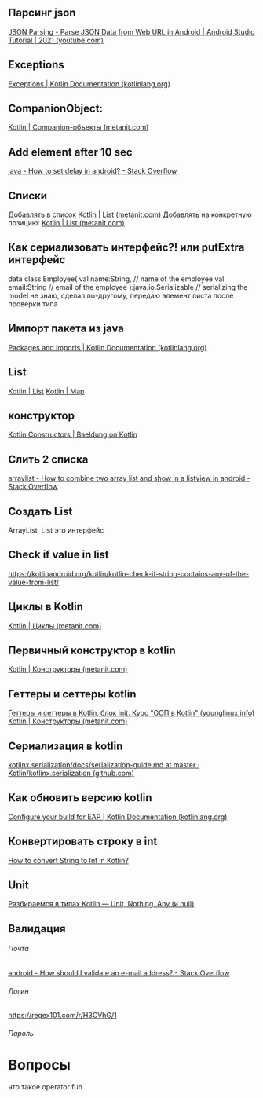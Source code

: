 ## Парсинг json
[JSON Parsing - Parse JSON Data from Web URL in Android | Android Studio Tutorial | 2021 (youtube.com)](https://www.youtube.com/watch?v=5lNQLR53UtY&ab_channel=Foxandroid)
## Exceptions
[Exceptions | Kotlin Documentation (kotlinlang.org)](https://kotlinlang.org/docs/exceptions.html#handle-exceptions-using-try-catch-blocks)
## CompanionObject:
[Kotlin | Companion-объекты (metanit.com)](https://metanit.com/kotlin/tutorial/4.15.php)
## Add element after 10 sec
[java - How to set delay in android? - Stack Overflow](https://stackoverflow.com/questions/15874117/how-to-set-delay-in-android)
## Списки
Добавлять в список [Kotlin | List (metanit.com)](https://metanit.com/kotlin/tutorial/7.2.php)
Добавлять на конкретную позицию: [Kotlin | List (metanit.com)](https://metanit.com/kotlin/tutorial/7.2.php)
## Как сериализовать интерфейс?! или putExtra интерфейс 
data class Employee(
    val name:String,   // name of the employee
    val email:String   // email of the employee
):java.io.Serializable // serializing the model
не знаю, сделал по-другому, передаю элемент листа после проверки типа
## Импорт пакета из java
[Packages and imports | Kotlin Documentation (kotlinlang.org)](https://kotlinlang.org/docs/packages.html#imports)
## List
[Kotlin | List](https://metanit.com/kotlin/tutorial/7.2.php)
[Kotlin | Map](https://metanit.com/kotlin/tutorial/7.4.php)
## конструктор
[Kotlin Constructors | Baeldung on Kotlin](https://www.baeldung.com/kotlin/constructors)
## Слить 2 списка
[arraylist - How to combine two array list and show in a listview in android - Stack Overflow](https://stackoverflow.com/questions/6383330/how-to-combine-two-array-list-and-show-in-a-listview-in-android)
## Создать List
ArrayList, List это интерфейс
## Check if value in list
https://kotlinandroid.org/kotlin/kotlin-check-if-string-contains-any-of-the-value-from-list/
## Циклы в Kotlin
[Kotlin | Циклы (metanit.com)](https://metanit.com/kotlin/tutorial/2.7.php)
## Первичный конструктор в kotlin
[Kotlin | Конструкторы (metanit.com)](https://metanit.com/kotlin/tutorial/4.3.php)
## Геттеры и сеттеры kotlin
[Геттеры и сеттеры в Kotlin, блок init. Курс "ООП в Kotlin" (younglinux.info)](https://younglinux.info/kotlin/oop/get) [Kotlin | Конструкторы (metanit.com)](https://metanit.com/kotlin/tutorial/4.3.php)
## Сериализация в kotlin
[kotlinx.serialization/docs/serialization-guide.md at master · Kotlin/kotlinx.serialization (github.com)](https://github.com/Kotlin/kotlinx.serialization/blob/master/docs/serialization-guide.md)
## Как обновить версию kotlin
[Configure your build for EAP | Kotlin Documentation (kotlinlang.org)](https://kotlinlang.org/docs/configure-build-for-eap.html#adjust-the-kotlin-version)
## Конвертировать строку в int 
[How to convert String to Int in Kotlin?](https://stackoverflow.com/questions/50570262/how-to-convert-string-to-int-in-kotlin)
## Unit
[Разбираемся в типах Kotlin — Unit, Nothing, Any (и null)](https://gb.ru/blog/razbiraemsya-v-tipah-kotlin-unit-nothing-any-i-null/)
## Валидация
###### Почта
[android - How should I validate an e-mail address? - Stack Overflow](https://stackoverflow.com/questions/1819142/how-should-i-validate-an-e-mail-address)
###### Логин
https://regex101.com/r/H3OVhG/1
###### Пароль

# Вопросы
что такое operator fun
